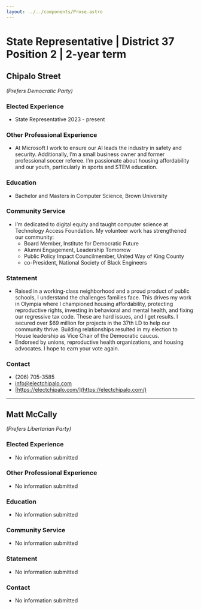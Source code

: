 ```yaml
---
layout: ../../components/Prose.astro
---
```


# State Representative | District 37 Position 2 | 2-year term

## Chipalo Street  
*(Prefers Democratic Party)*  

### Elected Experience  
- State Representative 2023 - present  

### Other Professional Experience  
- At Microsoft I work to ensure our AI leads the industry in safety and security. Additionally, I’m a small business owner and former professional soccer referee. I’m passionate about housing affordability and our youth, particularly in sports and STEM education.  

### Education  
- Bachelor and Masters in Computer Science, Brown University  

### Community Service  
- I’m dedicated to digital equity and taught computer science at Technology Access Foundation. My volunteer work has strengthened our community:  
  - Board Member, Institute for Democratic Future  
  - Alumni Engagement, Leadership Tomorrow  
  - Public Policy Impact Councilmember, United Way of King County  
  - co-President, National Society of Black Engineers  

### Statement  
- Raised in a working-class neighborhood and a proud product of public schools, I understand the challenges families face. This drives my work in Olympia where I championed housing affordability, protecting reproductive rights, investing in behavioral and mental health, and fixing our regressive tax code. These are hard issues, and I get results. I secured over $69 million for projects in the 37th LD to help our community thrive. Building relationships resulted in my election to House leadership as Vice Chair of the Democratic caucus.  
- Endorsed by unions, reproductive health organizations, and housing advocates. I hope to earn your vote again.  

### Contact  
- (206) 705-3585  
- info@electchipalo.com  
- [https://electchipalo.com/](https://electchipalo.com/)  

---  

## Matt McCally  
*(Prefers Libertarian Party)*  

### Elected Experience  
- No information submitted  

### Other Professional Experience  
- No information submitted  

### Education  
- No information submitted  

### Community Service  
- No information submitted  

### Statement  
- No information submitted  

### Contact  
- No information submitted  


